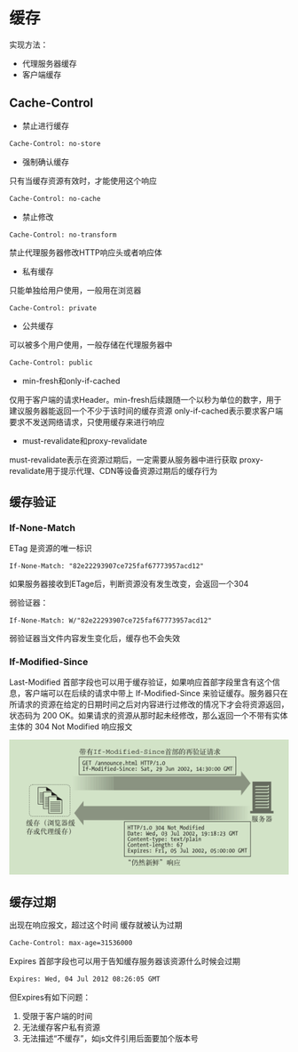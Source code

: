 # 缓存

实现方法：

- 代理服务器缓存
- 客户端缓存

## Cache-Control

- 禁止进行缓存

```html
Cache-Control: no-store
```

- 强制确认缓存

只有当缓存资源有效时，才能使用这个响应

```html
Cache-Control: no-cache
```

- 禁止修改

```http
Cache-Control: no-transform
```

禁止代理服务器修改HTTP响应头或者响应体

- 私有缓存

只能单独给用户使用，一般用在浏览器

```html
Cache-Control: private
```

- 公共缓存

可以被多个用户使用，一般存储在代理服务器中

```html
Cache-Control: public
```

- min-fresh和only-if-cached

仅用于客户端的请求Header。min-fresh后续跟随一个以秒为单位的数字，用于建议服务器能返回一个不少于该时间的缓存资源 only-if-cached表示要求客户端要求不发送网络请求，只使用缓存来进行响应

- must-revalidate和proxy-revalidate

must-revalidate表示在资源过期后，一定需要从服务器中进行获取 proxy-revalidate用于提示代理、CDN等设备资源过期后的缓存行为

## 缓存验证

### If-None-Match

ETag 是资源的唯一标识

```http
If-None-Match: "82e22293907ce725faf67773957acd12"
```

如果服务器接收到ETage后，判断资源没有发生改变，会返回一个304

弱验证器：

```http
If-None-Match: W/"82e22293907ce725faf67773957acd12"
```

弱验证器当文件内容发生变化后，缓存也不会失效

### If-Modified-Since

Last-Modified 首部字段也可以用于缓存验证，如果响应首部字段里含有这个信息，客户端可以在后续的请求中带上 If-Modified-Since 来验证缓存。服务器只在所请求的资源在给定的日期时间之后对内容进行过修改的情况下才会将资源返回，状态码为 200 OK。如果请求的资源从那时起未经修改，那么返回一个不带有实体主体的 304 Not Modified 响应报文

![缓存验证-新鲜度检测](/assets/屏幕截图%202022-01-13%20174058.png)

## 缓存过期

出现在响应报文，超过这个时间 缓存就被认为过期

```html
Cache-Control: max-age=31536000
```

Expires 首部字段也可以用于告知缓存服务器该资源什么时候会过期

```html
Expires: Wed, 04 Jul 2012 08:26:05 GMT
```

但Expires有如下问题：

1. 受限于客户端的时间
2. 无法缓存客户私有资源
3. 无法描述“不缓存”，如js文件引用后面要加个版本号